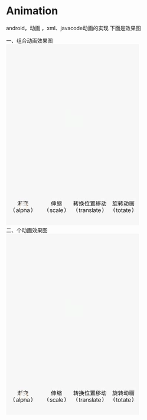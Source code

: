 # Animation
android，动画 ，xml、javacode动画的实现
下面是效果图</br>

一、组合动画效果图</br>
![image](https://github.com/xiao-er/Animation/blob/master/app/src/main/res/img/1543909263456.gif)</br>
二、个动画效果图</br>
![image](https://github.com/xiao-er/Animation/blob/master/app/src/main/res/img/1543909263456.gif)

